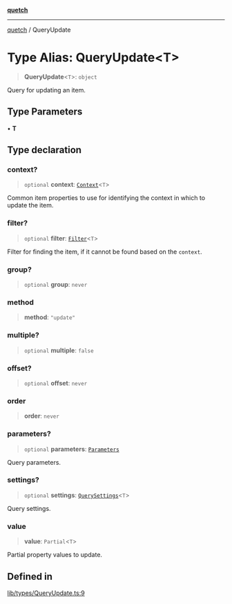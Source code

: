 [**quetch**](../README.md)

***

[quetch](../README.md) / QueryUpdate

# Type Alias: QueryUpdate\<T\>

> **QueryUpdate**\<`T`\>: `object`

Query for updating an item.

## Type Parameters

• **T**

## Type declaration

### context?

> `optional` **context**: [`Context`](Context.md)\<`T`\>

Common item properties to use for identifying the context in which to update the item.

### filter?

> `optional` **filter**: [`Filter`](Filter.md)\<`T`\>

Filter for finding the item, if it cannot be found based on the `context`.

### group?

> `optional` **group**: `never`

### method

> **method**: `"update"`

### multiple?

> `optional` **multiple**: `false`

### offset?

> `optional` **offset**: `never`

### order

> **order**: `never`

### parameters?

> `optional` **parameters**: [`Parameters`](Parameters.md)

Query parameters.

### settings?

> `optional` **settings**: [`QuerySettings`](QuerySettings.md)\<`T`\>

Query settings.

### value

> **value**: `Partial`\<`T`\>

Partial property values to update.

## Defined in

[lib/types/QueryUpdate.ts:9](https://github.com/nevoland/quetch/blob/6249acbaaaaaeed54f7d39c2e784b6176249eef9/lib/types/QueryUpdate.ts#L9)
